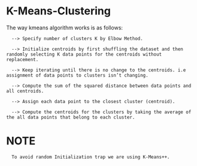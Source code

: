 # K-Means-Clustering

The way kmeans algorithm works is as follows:

      --> Specify number of clusters K by Elbow Method.  
  
      --> Initialize centroids by first shuffling the dataset and then randomly selecting K data points for the centroids without replacement.
  
      --> Keep iterating until there is no change to the centroids. i.e assignment of data points to clusters isn’t changing.
   
      --> Compute the sum of the squared distance between data points and all centroids.
  
      --> Assign each data point to the closest cluster (centroid).
  
      --> Compute the centroids for the clusters by taking the average of the all data points that belong to each cluster.
  
  
  # NOTE
  
      To avoid random Initialization trap we are using K-Means++.
